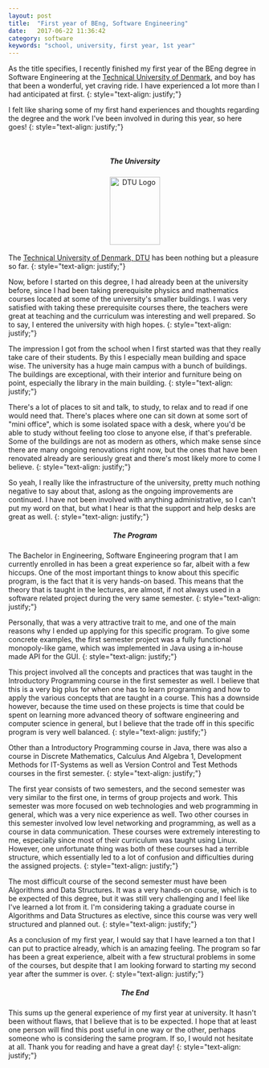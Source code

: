 ```yaml
---
layout: post
title:  "First year of BEng, Software Engineering"
date:   2017-06-22 11:36:42
category: software
keywords: "school, university, first year, 1st year"
---
```


As the title specifies, I recently finished my first year of the BEng degree in Software Engineering at the <a href="http://dtu.dk" target="_blank">Technical University of Denmark</a>, and boy has that been a wonderful, yet craving ride. I have experienced a lot more than I had anticipated at first.
{: style="text-align: justify;"}

I felt like sharing some of my first hand experiences and thoughts regarding the degree and the work I've been involved in during this year, so here goes!
{: style="text-align: justify;"}

<br>
<center><h5>The University</h5></center>
<center><img src="/assets/img/dtu_logo.jpg" width="100" height="135" alt="DTU Logo"></center>
<br>
The <a href="http://dtu.dk" target="_blank">Technical University of Denmark, DTU</a> has been nothing but a pleasure so far.
{: style="text-align: justify;"}

Now, before I started on this degree, I had already been at the university before, since I had been taking prerequisite physics and mathematics courses located at some of the university's 
smaller buildings. I was very satisfied with taking these prerequisite courses there, the teachers were great at teaching and the curriculum was interesting and well prepared. 
So to say, I entered the university with high hopes.
{: style="text-align: justify;"}

The impression I got from the school when I first started was that they really take care of their students. By this I especially mean building and space wise. 
The university has a huge main campus with a bunch of buildings. The buildings are exceptional, with their interior and furniture being on point, 
especially the library in the main building.
{: style="text-align: justify;"}

There's a lot of places to sit and talk, to study, to relax and to read if one would need that. There's places where one can sit down 
at some sort of "mini office", which is some isolated space with a desk, where you'd be able to study without feeling too close to anyone else, if that's preferable. 
Some of the buildings are not as modern as others, which make sense since there are many ongoing renovations right now, but the ones that have been renovated already are seriously 
great and there's most likely more to come I believe.
{: style="text-align: justify;"}

So yeah, I really like the infrastructure of the university, pretty much nothing negative to say about that, aslong as the ongoing improvements are continued.
I have not been involved with anything administrative, so I can't put my word on that, but what I hear is that the support and help desks are great as well.
{: style="text-align: justify;"}
<br>
<center><h5>The Program</h5></center>

The Bachelor in Engineering, Software Engineering program that I am currently enrolled in has been a great experience so far, albeit with a few hiccups. One of the most important things
to know about this specific program, is the fact that it is very hands-on based. This means that the theory that is taught in the lectures, are almost, if not always used in a software 
related project during the very same semester.
{: style="text-align: justify;"}

Personally, that was a very attractive trait to me, and one of the main reasons why I ended up applying for this specific program. To give some concrete examples, the first semester project
was a fully functional monopoly-like game, which was implemented in Java using a in-house made API for the GUI.
{: style="text-align: justify;"}

This project involved all the concepts and practices that was taught in the Introductory Programming course in the first semester as well. 
I believe that this is a very big plus for when one has to learn programming and how to apply the various concepts that are taught in a course. 
This has a downside however, because the time used on these projects is time that could be spent on learning more advanced theory of software engineering and computer science in general, 
but I believe that the trade off in this specific program is very well balanced. 
{: style="text-align: justify;"}

Other than a Introductory Programming course in Java, there was also a course in Discrete Mathematics, Calculus And Algebra 1, Development
Methods for IT-Systems as well as Version Control and Test Methods courses in the first semester.
{: style="text-align: justify;"}

The first year consists of two semesters, and the second semester was very similar to the first one, in terms of group projects and work.
This semester was more focused on web technologies and web programming in general, which was a very nice experience as well. Two other courses
in this semester involved low level networking and programming, as well as a course in data communication. These courses were extremely interesting to me, especially
since most of their curriculum was taught using Linux. However, one unfortunate thing was both of these courses had a terrible structure, which essentially led to a lot of confusion
and difficulties during the assigned projects.
{: style="text-align: justify;"}

The most difficult course of the second semester must have been Algorithms and Data Structures. It was a very hands-on course, which is to be expected of this degree, 
but it was still very challenging and I feel like I've learned a lot from it. I'm considering taking a graduate course in Algorithms and Data Structures as elective,
since this course was very well structured and planned out.
{: style="text-align: justify;"}

As a conclusion of my first year, I would say that I have learned a ton that I can put to practice already, which is an amazing feeling. The program so far has been a great experience, albeit with a few structural problems in some of the courses, but despite that I am looking forward to starting my second year after the summer is over.
{: style="text-align: justify;"}
<br>
<center><h5>The End</h5></center>
This sums up the general experience of my first year at university. It hasn't been without flaws, that I believe that is to be expected.
I hope that at least one person will find this post useful in one way or the other, perhaps someone who is considering the same program. If so, I would
not hesitate at all. Thank you for reading and have a great day!
{: style="text-align: justify;"}
